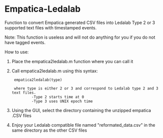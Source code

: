 # Empatica-Ledalab
Function to convert Empatica generated CSV files into Ledalab Type 2 or 3 supported text files with timestamped events.

Note: This function is useless and will not do anything for you if you do not have tagged events.

How to use:

1. Place the empatica2ledalab.m function where you can call it
2. Call empatica2ledalab.m using this syntax:

        empatica2ledalab(type)
        
        where type is either 2 or 3 and correspond to Ledalab type 2 and 3 text files.
                -Type 2 starts time at 0
                -Type 3 uses UNIX epoch time
                
3. Using the GUI, select the directory containing the unzipped empatica .CSV files
4. Enjoy your Ledalab compatible file named "reformated_data.csv" in the same directory as the other CSV files
